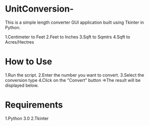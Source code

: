 # UnitConversion-
This is a simple length converter GUI application built using Tkinter in Python.

1.Centimeter to Feet
2.Feet to Inches
3.Sqft to Sqmtrs
4.Sqft to Acres/Hectres
# How to Use
1.Run the script.
2.Enter the number you want to convert.
3.Select the conversion type
4.Click on the "Convert" button =>The result will be displayed below.
# Requirements
1.Python 3.0
2.Tkinter

